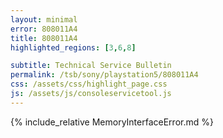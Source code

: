 ```yaml
---
layout: minimal
error: 808011A4
title: 808011A4
highlighted_regions: [3,6,8]

subtitle: Technical Service Bulletin
permalink: /tsb/sony/playstation5/808011A4
css: /assets/css/highlight_page.css
js: /assets/js/consoleservicetool.js
---
```


{% include_relative MemoryInterfaceError.md %}
